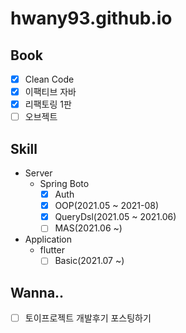 # hwany93.github.io

## Book
- [X] Clean Code
- [X] 이팩티브 자바
- [X] 리팩토링 1판
- [ ] 오브젝트

## Skill
* Server
  * Spring Boto
    * [X] Auth
    * [X] OOP(2021.05 ~ 2021-08)
    * [X] QueryDsl(2021.05 ~ 2021.06)
    * [ ] MAS(2021.06 ~)
* Application
  * flutter
    * [ ] Basic(2021.07 ~)

## Wanna..
- [ ] 토이프로젝트 개발후기 포스팅하기